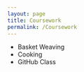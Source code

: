 ```yaml
---
layout: page
title: Coursework
permalink: /Coursework
---
```

+ Basket Weaving
+ Cooking
+ GitHub Class
